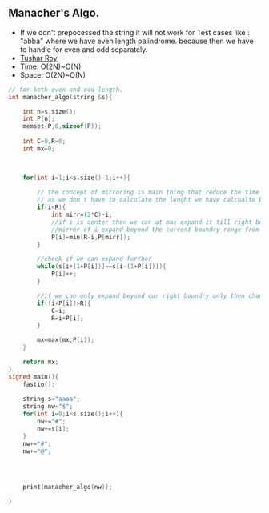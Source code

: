 ## Manacher's Algo.
* If we don't prepocessed the string it will not work for Test cases like : "abba" where we have even length palindrome.
because then we have to handle for even and odd separately.
* [Tushar Roy](https://youtu.be/V-sEwsca1ak?si=CECgKcC6uYNtJec-)
* Time: O(2N)~O(N)
* Space: O(2N)~O(N)
```cpp
// for both even and odd length.
int manacher_algo(string &s){

    int n=s.size();
    int P[n];
    memset(P,0,sizeof(P));
    
    int C=0,R=0;
    int mx=0;

    

    for(int i=1;i<s.size()-1;i++){
        
        // the concept of mirroring is main thing that reduce the time complexity from O(N^2) -> O(N)
        // as we don't have to calculate the lenght we have calcualte before.
        if(i<R){
            int mirr=(2*C)-i;
            //if i is center then we can at max expand it till right boundry,it can happen that
            //mirror of i expand beyond the current boundry range from left so thats why we are checking it.
            P[i]=min(R-i,P[mirr]);
        }

        //check if we can expand further 
        while(s[i+(1+P[i])]==s[i-(1+P[i])]){
            P[i]++;
        }

        //if we can only expand beyond cur right boundry only then change it.
        if((i+P[i])>R){
            C=i;
            R=i+P[i];
        }

        mx=max(mx,P[i]);
    }

    return mx;
}
signed main(){
    fastio();
    
    string s="aaaa";
    string nw="$";
    for(int i=0;i<s.size();i++){
        nw+="#";
        nw+=s[i];
    }
    nw+="#";
    nw+="@";

    


    print(manacher_algo(nw));

}
```
